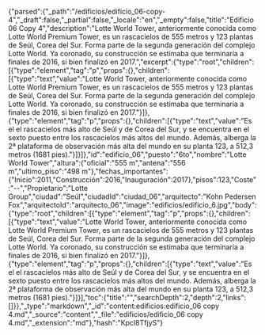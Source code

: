 {"parsed":{"_path":"/edificios/edificio_06-copy-4","_draft":false,"_partial":false,"_locale":"en","_empty":false,"title":"Edificio06 Copy 4","description":"Lotte World Tower, anteriormente conocida como Lotte World Premium Tower, es un rascacielos de 555 metros y 123 plantas​ de Seúl, Corea del Sur. Forma parte de la segunda generación del complejo Lotte World. Ya coronado, su construcción se estimaba que terminaría a finales de 2016, si bien finalizó en 2017.","excerpt":{"type":"root","children":[{"type":"element","tag":"p","props":{},"children":[{"type":"text","value":"Lotte World Tower, anteriormente conocida como Lotte World Premium Tower, es un rascacielos de 555 metros y 123 plantas​ de Seúl, Corea del Sur. Forma parte de la segunda generación del complejo Lotte World. Ya coronado, su construcción se estimaba que terminaría a finales de 2016, si bien finalizó en 2017."}]},{"type":"element","tag":"p","props":{},"children":[{"type":"text","value":"Es el el rascacielos más alto de Seúl y de Corea del Sur, y se encuentra en el sexto puesto entre los rascacielos más altos del mundo. Además, alberga la 2ª plataforma de observación más alta del mundo en su planta 123, a 512,3 metros (1681 pies)."}]}]},"id":"edificio_06","puesto":"6to","nombre":"Lotte World Tower","altura":{"oficial":"555 m","antena":"556 m","ultimo_piso":"498 m"},"fechas_importantes":{"Inicio":2011,"Construcción":2016,"Inauguración":2017},"pisos":123,"Coste":"--","Propietario":"Lotte Group","ciudad":"Seúl","ciudadId":"ciudad_06","arquitecto":"Kohn Pedersen Fox","arquitectoId":"arquitecto_06","image":"edificios/edificio_6.jpg","body":{"type":"root","children":[{"type":"element","tag":"p","props":{},"children":[{"type":"text","value":"Lotte World Tower, anteriormente conocida como Lotte World Premium Tower, es un rascacielos de 555 metros y 123 plantas​ de Seúl, Corea del Sur. Forma parte de la segunda generación del complejo Lotte World. Ya coronado, su construcción se estimaba que terminaría a finales de 2016, si bien finalizó en 2017."}]},{"type":"element","tag":"p","props":{},"children":[{"type":"text","value":"Es el el rascacielos más alto de Seúl y de Corea del Sur, y se encuentra en el sexto puesto entre los rascacielos más altos del mundo. Además, alberga la 2ª plataforma de observación más alta del mundo en su planta 123, a 512,3 metros (1681 pies)."}]}],"toc":{"title":"","searchDepth":2,"depth":2,"links":[]}},"_type":"markdown","_id":"content:edificios:edificio_06 copy 4.md","_source":"content","_file":"edificios/edificio_06 copy 4.md","_extension":"md"},"hash":"KpcI8TfjyS"}